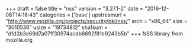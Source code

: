 +++
draft = false
title = "nss"
version = "3.27.1-2"
date = "2016-12-08T14:18:43"
categories = ['base']
upstreamurl = "http://www.mozilla.org/projects/security/pki/nss/"
arch = "x86_64"
size = "3010536"
usize = "19734812"
sha1sum = "d1d2b3e69d7a07ff30974acdb6692f81e9243b5b"
+++
NSS library from mozilla.org